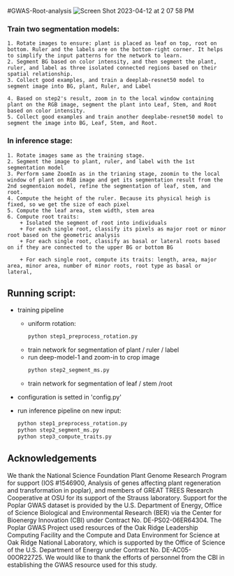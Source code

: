 #GWAS-Root-analysis
![Screen Shot 2023-04-12 at 2 07 58 PM](https://user-images.githubusercontent.com/25964899/234308037-ae056f3a-783c-4be9-9ac7-0affa9e9fbce.png)


### Train two segmentation models:
	1. Rotate images to ensure: plant is placed as leaf on top, root on bottom. Ruler and the labels are on the bottom-right corner. It helps to simplify the input patterns for the network to learn.
	2. Segment BG based on color intensity, and then segment the plant, ruler, and label as three isolated connected regions based on their spatial relationship.
	3. Collect good examples, and train a deeplab-resnet50 model to segment image into BG, plant, Ruler, and Label
	
	4. Based on step2's result, zoom in to the local window containing plant on the RGB image, segment the plant into Leaf, Stem, and Root based on color intensity.
	5. Collect good examples and train another deeplabe-resnet50 model to segment the image into BG, Leaf, Stem, and Root.
	
### In inference stage:
	1. Rotate images same as the training stage. 
	2. Segment the image to plant, ruler, and label with the 1st segmentation model
	3. Perform same ZoomIn as in the trianing stage, zoomin to the local window of plant on RGB image and get its segmentation result from the 2nd segmentaion model, refine the segmentation of leaf, stem, and root. 
	4. Compute the height of the ruler. Because its physical heigh is fixed, so we get the size of each pixel
	5. Compute the leaf area, stem width, stem area
	6. Compute root traits:
		+ Isolated the segment of root into individuals
		+ For each single root, classify its pixels as major root or minor root based on the geometric analysis
		+ For each single root, classify as basal or lateral roots based on if they are connected to the upper BG or bottom BG

        + For each single root, compute its traits: length, area, major area, minor area, number of minor roots, root type as basal or lateral, 


## Running script:

+ training pipeline
    * uniform rotation: 
        ```bash
        python step1_preprocess_rotation.py
        ```
    * train network for segmentation of plant / ruler / label
    * run deep-model-1 and zoom-in to crop image
        ```bash
        python step2_segment_ms.py
        ```
    * train network for segmentation of leaf / stem /root

+ configuration is setted in 'config.py'
+ run inference pipeline on new input:
    ```bash
    python step1_preprocess_rotation.py
    python step2_segment_ms.py
    python step3_compute_traits.py
    ```
    
## Acknowledgements

We thank the National Science Foundation Plant Genome Research Program for support (IOS #1546900, Analysis of genes affecting plant regeneration and transformation in poplar), and members of GREAT TREES Research Cooperative at OSU for its support of the Strauss laboratory. 
Support for the Poplar GWAS dataset is provided by the U.S. Department of Energy, Office of Science Biological and Environmental Research (BER) via the Center for Bioenergy Innovation (CBI) under Contract No. DE-PS02-06ER64304. The Poplar GWAS Project used resources of the Oak Ridge Leadership Computing Facility and the Compute and Data Environment for Science at Oak Ridge National Laboratory, which is supported by the Office of Science of the U.S. Department of Energy under Contract No. DE-AC05-00OR22725. We would like to thank the efforts of personnel from the CBI in establishing the GWAS resource used for this study.

